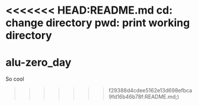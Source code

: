 <<<<<<< HEAD:README.md
cd: change directory
pwd: print working directory
=======
# alu-zero_day
So cool
>>>>>>> f29388d4cdee5162e13d698efbca9fd16b46b78f:README.md;)
